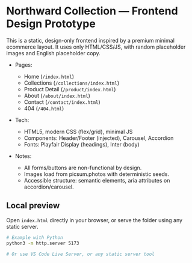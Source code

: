# Northward Collection — Frontend Design Prototype

This is a static, design-only frontend inspired by a premium minimal ecommerce layout. It uses only HTML/CSS/JS, with random placeholder images and English placeholder copy.

- Pages:
  - Home (`/index.html`)
  - Collections (`/collections/index.html`)
  - Product Detail (`/product/index.html`)
  - About (`/about/index.html`)
  - Contact (`/contact/index.html`)
  - 404 (`/404.html`)

- Tech:
  - HTML5, modern CSS (flex/grid), minimal JS
  - Components: Header/Footer (injected), Carousel, Accordion
  - Fonts: Playfair Display (headings), Inter (body)

- Notes:
  - All forms/buttons are non-functional by design.
  - Images load from picsum.photos with deterministic seeds.
  - Accessible structure: semantic elements, aria attributes on accordion/carousel.

## Local preview
Open `index.html` directly in your browser, or serve the folder using any static server.

```bash
# Example with Python
python3 -m http.server 5173

# Or use VS Code Live Server, or any static server tool
```